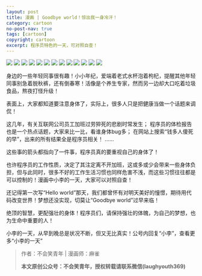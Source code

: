 ```yaml
---
layout: post
title: 漫画 | Goodbye world！惊出我一身冷汗！
category: cartoon
no-post-nav: true
tags: [cartoon]
copyright: cartoon
excerpt: 程序员特色的一天，可对照自查！
---
```


![](http://favorites.ren/assets/images/2020/cartoon/goodbye/goodbye01.jpg)
![](http://favorites.ren/assets/images/2020/cartoon/goodbye/goodbye02.jpg)
![](http://favorites.ren/assets/images/2020/cartoon/goodbye/goodbye03.jpg)
![](http://favorites.ren/assets/images/2020/cartoon/goodbye/goodbye04.jpg)
![](http://favorites.ren/assets/images/2020/cartoon/goodbye/goodbye05.jpg)
![](http://favorites.ren/assets/images/2020/cartoon/goodbye/goodbye06.jpg)
![](http://favorites.ren/assets/images/2020/cartoon/goodbye/goodbye07.jpg)
![](http://favorites.ren/assets/images/2020/cartoon/goodbye/goodbye08.jpg)
![](http://favorites.ren/assets/images/2020/cartoon/goodbye/goodbye09.jpg)
![](http://favorites.ren/assets/images/2020/cartoon/goodbye/goodbye10.jpg)
![](http://favorites.ren/assets/images/2020/cartoon/goodbye/goodbye11.jpg)
![](http://favorites.ren/assets/images/2020/cartoon/goodbye/goodbye12.jpg)
![](http://favorites.ren/assets/images/2020/cartoon/goodbye/goodbye13.jpg)

身边的一些年轻同事很有趣！小小年纪，爱端着老式水杯泡着枸杞，提醒其他年轻同事别急着脱秋裤，还有倒春寒！活像是个养生专家，然而另一边却大口吃着垃圾食品，熬夜打怪升级！

表面上，大家都知道要注意身体了，实际上，很多人只是把健康当做一个话题来调侃！

这几年，有关互联网公司员工加班过劳猝死的悲剧时常发生；
程序员的体检报告也是一个热点话题，大家来比一比，看谁身体bug多；
在网站上搜索“钱多人傻死的早”，出来的所有结果全是程序员相关！
......

这些事的箭头都指向了一件事，程序员真的要重视自己的身体了！

也许程序员的工作性质，决定了其注定离不开加班，这或多或少会带来一些身体负担，但与此同时，很多不好的工作生活习惯也同样危害不浅，而这些习惯往往都是可以控制的！漫画中小李的一天，大家可以对照自查！

还记得第一次写“Hello world”那天，我们都曾怀有对明天美好的憧憬，期待用代码改变世界！梦想还没实现，切莫让“Goodbye world”过早来临！

绝顶的智慧，更配强壮的身体！程序员们，请保持强壮的体魄，为自己的梦想，也为生命中重要的人！

小李的一天，从早到晚总是状况不断，但又无比真实！公号内回复“小李”，查看更多“小李的一天”

>作者：不会笑青年 | 漫画师：麻雀
>
>**本文原创公众号：不会笑青年，授权转载请联系微信(laughyouth369)**

